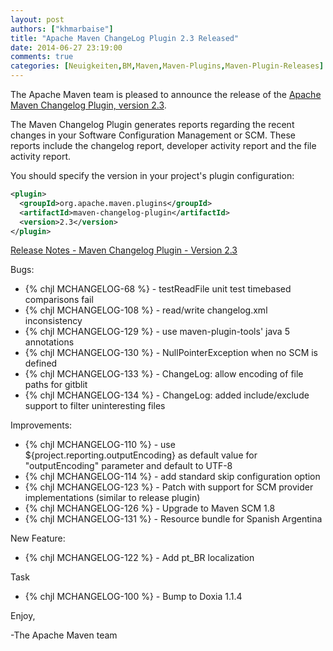 ```yaml
---
layout: post
authors: ["khmarbaise"]
title: "Apache Maven ChangeLog Plugin 2.3 Released"
date: 2014-06-27 23:19:00
comments: true
categories: [Neuigkeiten,BM,Maven,Maven-Plugins,Maven-Plugin-Releases]
---
```

The Apache Maven team is pleased to announce the release of the 
[Apache Maven Changelog Plugin, version 2.3](http://maven.apache.org/plugins/maven-changelog-plugin/).

The Maven Changelog Plugin generates reports regarding the recent changes in
your Software Configuration Management or SCM. These reports include the
changelog report, developer activity report and the file activity report.

You should specify the version in your project's plugin configuration:

``` xml
<plugin>
  <groupId>org.apache.maven.plugins</groupId>
  <artifactId>maven-changelog-plugin</artifactId>
  <version>2.3</version>
</plugin>
```

<!-- more -->

[Release Notes - Maven Changelog Plugin - Version 2.3](http://jira.codehaus.org/secure/ReleaseNote.jspa?projectId=11211&version=16516)

Bugs:

 * {% chjl MCHANGELOG-68 %} - testReadFile unit test timebased comparisons fail
 * {% chjl MCHANGELOG-108 %} - read/write changelog.xml inconsistency
 * {% chjl MCHANGELOG-129 %} - use maven-plugin-tools' java 5 annotations
 * {% chjl MCHANGELOG-130 %} - NullPointerException when no SCM <url> is defined
 * {% chjl MCHANGELOG-133 %} - ChangeLog: allow encoding of file paths for gitblit
 * {% chjl MCHANGELOG-134 %} - ChangeLog: added include/exclude support to filter uninteresting files

Improvements:

 * {% chjl MCHANGELOG-110 %} - use ${project.reporting.outputEncoding} as default value for "outputEncoding" parameter and default to UTF-8
 * {% chjl MCHANGELOG-114 %} - add standard skip configuration option
 * {% chjl MCHANGELOG-123 %} - Patch with support for SCM provider implementations (similar to release plugin)
 * {% chjl MCHANGELOG-126 %} - Upgrade to Maven SCM 1.8
 * {% chjl MCHANGELOG-131 %} - Resource bundle for Spanish Argentina

New Feature:

 * {% chjl MCHANGELOG-122 %} - Add pt_BR localization

Task

 * {% chjl MCHANGELOG-100 %} - Bump to Doxia 1.1.4

Enjoy,

-The Apache Maven team
